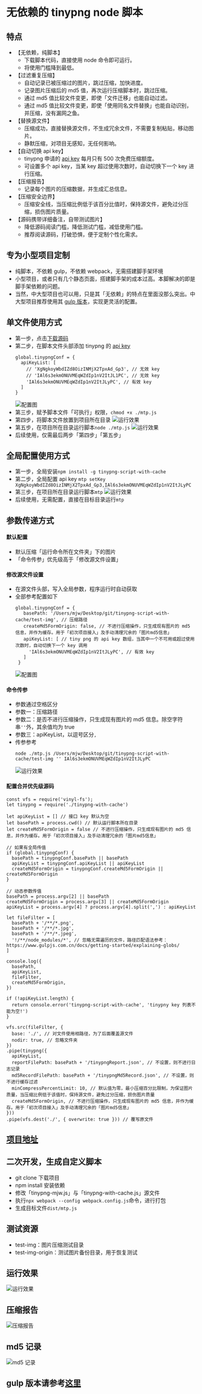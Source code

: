 # 无依赖的 tinypng node 脚本
## 特点
- 【无依赖，纯脚本】
  - 下载脚本代码，直接使用 node 命令即可运行。
  - 将使用门槛降到最低。
- 【过滤重复压缩】
  - 自动记录已被压缩过的图片，跳过压缩，加快进度。
  - 记录图片压缩后的 md5 值，再次运行压缩脚本时，跳过压缩。
  - 通过 md5 值比较文件变更，即使「文件迁移」也能自动过滤。
  - 通过 md5 值比较文件变更，即使「使用同名文件替换」也能自动识别，并压缩，没有漏网之鱼。
- 【替换源文件】
  - 压缩成功，直接替换源文件，不生成冗余文件，不需要复制粘贴，移动图片。
  - 静默压缩，对项目无感知，无任何影响。
- 【自动切换 api key】
  - tinypng 申请的 [api key](https://tinypng.com/developers) 每月只有 500 次免费压缩额度。
  - 可设置多个 api key，当某 key 超过使用次数时，自动切换下一个 key 进行压缩。
- 【压缩报告】
  - 记录每个图片的压缩数据，并生成汇总信息。
- 【压缩安全边界】
  - 压缩安全线，当压缩比例低于该百分比值时，保持源文件，避免过分压缩，损伤图片质量。
- 【源码携带详细备注，自带测试图片】
  - 降低源码阅读门槛，降低测试门槛，减低使用门槛。
  - 推荐阅读源码，打破恐惧，便于定制个性化需求。


## 专为小型项目定制
- 纯脚本，不依赖 gulp，不依赖 webpack，无需搭建脚手架环境
- 小型项目，或者只有几个静态页面，搭建脚手架的成本过高。本脚解决的即是脚手架依赖的问题。
- 当然，中大型项目也可以用，只是其「无依赖」的特点在里面没那么突出。中大型项目推荐使用其 [gulp 版本](https://segmentfault.com/a/1190000023895556)，实现更灵活的配置。


## 单文件使用方式
- 第一步，点击[下载源码](http://upyun.luckly-mjw.cn/lib/mtp.js)
- 第二步，在脚本文件头部添加 tinypng 的 [api key](https://tinypng.com/developers)
  ```
  global.tinypngConf = {
    apiKeyList: [
      // 'XgNgkoyWbdIZd8OizINMjX2TpxAd_Gp3', // 无效 key
      // 'IAl6s3ekmONUVMEqWZdIp1nV2ItJL1PC', // 无效 key
      'IAl6s3ekmONUVMEqWZdIp1nV2ItJLyPC', // 有效 key
    ]
  }
  ```
  ![配置图](http://upyun.luckly-mjw.cn/Assets/tinypng/004.png)
- 第三步，赋予脚本文件「可执行」权限，```chmod +x ./mtp.js```
- 第四步，将脚本文件放置到项目所在目录
  ![运行效果](http://upyun.luckly-mjw.cn/Assets/tinypng/007.jpeg)
- 第五步，在项目所在目录运行脚本```node ./mtp.js```
  ![运行效果](http://upyun.luckly-mjw.cn/Assets/tinypng/006.jpeg)
- 后续使用，仅需最后两步「第四步」「第五步」


## 全局配置使用方式
- 第一步，全局安装```npm install -g tinypng-script-with-cache```
- 第二步，全局配置 api key
  ```mtp setKey XgNgkoyWbdIZd8OizINMjX2TpxAd_Gp3,IAl6s3ekmONUVMEqWZdIp1nV2ItJLyPC```
- 第三步，在项目所在目录运行脚本```mtp```
  ![运行效果](http://upyun.luckly-mjw.cn/Assets/tinypng/006.jpeg)
- 后续使用，无需配置，直接在目标目录运行```mtp```


## 参数传递方式
#### 默认配置
- 默认压缩「运行命令所在文件夹」下的图片
- 「命令传参」优先级高于「修改源文件设置」


#### 修改源文件设置
- 在源文件头部，写入全局参数，程序运行时自动获取
- 全部参考配置如下
  ```
  global.tinypngConf = {
     basePath: '/Users/mjw/Desktop/git/tinypng-script-with-cache/test-img', // 压缩路径
     createMd5FormOrigin: false, // 不进行压缩操作，只生成现有图片的 md5 信息，并作为缓存。用于「初次项目接入」及手动清理冗余的「图片md5信息」
     apiKeyList: [ // tiny png 的 api key 数组，当其中一个不可用或超过使用次数时，自动切换下一个 key 调用
       'IAl6s3ekmONUVMEqWZdIp1nV2ItJLyPC', // 有效 key
     ]
   }
  ```
  ![配置图](http://upyun.luckly-mjw.cn/Assets/tinypng/004.png)

#### 命令传参
- 参数通过空格区分
- 参数一：压缩路径
- 参数二：是否不进行压缩操作，只生成现有图片的 md5 信息。除空字符串```''```外，其余值均为 true
- 参数三：apiKeyList，以逗号区分```,```
- 传参参考
  ```
  node ./mtp.js /Users/mjw/Desktop/git/tinypng-script-with-cache/test-img '' IAl6s3ekmONUVMEqWZdIp1nV2ItJLyPC
  ```
  ![运行效果](http://upyun.luckly-mjw.cn/Assets/tinypng/005.jpeg)

#### 配置合并优先级源码
```
const vfs = require('vinyl-fs');
let tinypng = require('./tinypng-with-cache')

let apiKeyList = [] // 接口 key 默认为空
let basePath = process.cwd() // 默认运行脚本所在目录
let createMd5FormOrigin = false // 不进行压缩操作，只生成现有图片的 md5 信息，并作为缓存。用于「初次项目接入」及手动清理冗余的「图片md5信息」

// 如果有全局传值
if (global.tinypngConf) {
  basePath = tinypngConf.basePath || basePath
  apiKeyList = tinypngConf.apiKeyList || apiKeyList
  createMd5FormOrigin = tinypngConf.createMd5FormOrigin || createMd5FormOrigin
}

// 动态参数传值
basePath = process.argv[2] || basePath
createMd5FormOrigin = process.argv[3] || createMd5FormOrigin
apiKeyList = process.argv[4] ? process.argv[4].split(',') : apiKeyList

let fileFilter = [
  basePath + '/**/*.png',
  basePath + '/**/*.jpg',
  basePath + '/**/*.jpeg',
  '!/**/node_modules/*', // 忽略无需遍历的文件，路径匹配语法参考：https://www.gulpjs.com.cn/docs/getting-started/explaining-globs/
]

console.log({
  basePath,
  apiKeyList,
  fileFilter,
  createMd5FormOrigin,
})

if (!apiKeyList.length) {
  return console.error('tinypng-script-with-cache', 'tinypny key 列表不能为空!')
}

vfs.src(fileFilter, {
  base: './', // 对文件使用相路径，为了后面覆盖源文件
  nodir: true, // 忽略文件夹
})
.pipe(tinypng({
  apiKeyList,
  reportFilePath: basePath + '/tinypngReport.json', // 不设置，则不进行日志记录
  md5RecordFilePath: basePath + '/tinypngMd5Record.json', // 不设置，则不进行缓存过滤
  minCompressPercentLimit: 10, // 默认值为零，最小压缩百分比限制，为保证图片质量，当压缩比例低于该值时，保持源文件，避免过分压缩，损伤图片质量
  createMd5FormOrigin, // 不进行压缩操作，只生成现有图片的 md5 信息，并作为缓存。用于「初次项目接入」及手动清理冗余的「图片md5信息」
}))
.pipe(vfs.dest('./', { overwrite: true })) // 覆写原文件
```

## [项目地址](https://github.com/Momo707577045/tinypng-script-with-cache)

## 二次开发，生成自定义脚本
- git clone 下载项目
- npm install 安装依赖
- 修改「tinypng-mjw.js」与「tinypng-with-cache.js」源文件
- 执行```npx webpack --config webpack.config.js```命令，进行打包
- 生成目标文件```dist/mtp.js```


## 测试资源
- test-img：图片压缩测试目录
- test-img-origin：测试图片备份目录，用于恢复测试


## 运行效果
![运行效果](http://upyun.luckly-mjw.cn/Assets/tinypng/006.jpeg)

## 压缩报告
![压缩报告](http://upyun.luckly-mjw.cn/Assets/tinypng/002.png)

## md5 记录
![md5 记录](http://upyun.luckly-mjw.cn/Assets/tinypng/003.png)

## gulp 版本请参考[这里](https://segmentfault.com/a/1190000023895556)
